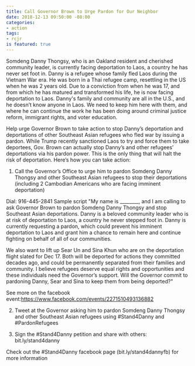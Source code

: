 ```yaml
---
title: Call Governor Brown to Urge Pardon for Our Neighbor
date: 2018-12-13 09:50:00 -08:00
categories:
- action
tags:
- rcjr
is featured: true
---
```


Somdeng Danny Thongsy, who is an Oakland resident and cherished community leader, is currently facing deportation to Laos, a country he has never set foot in. Danny is a refugee whose family fled Laos during the Vietnam War era. He was born in a Thai refugee camp, resettling in the US when he was 2 years old. Due to a conviction from when he was 17, and from which he has matured and transformed his life, he is now facing deportation to Laos. Danny's family and community are all in the U.S., and he doesn’t know anyone in Laos. We need to keep him here with them, and where he can continue the work he has been doing around criminal justice reform, immigrant rights, and voter education. 

Help urge Governor Brown to take action to stop Danny’s deportation and deportations of other Southeast Asian refugees who fled war by issuing a pardon. While Trump recently sanctioned Laos to try and force them to take deportees, Gov. Brown can actually stop Danny’s and other refugees’ deportations via his pardon power. This is the only thing that will halt the risk of deportation. Here’s how you can take action:

1. Call the Governor’s Office to urge him to pardon Somdeng Danny Thongsy and other Southeast Asian refugees to stop their deportations (including 2 Cambodian Americans who are facing imminent deportation)

Dial: 916-445-2841
Sample script 
"My name is ________, and I am calling to ask Governor Brown to pardon Somdeng Danny Thongsy and stop Southeast Asian deportations. Danny is a beloved community leader who is at risk of deportation to Laos, a country he never stepped foot in. Danny is currently requesting a pardon, which could prevent his imminent deportation to Laos and grant him a chance to remain here and continue fighting on behalf of all of our communities.

We also want to lift up Sear Un and Sina Khun who are on the deportation flight slated for Dec 17. Both will be deported for actions they committed decades ago, and could be permanently separated from their families and community. I believe refugees deserve equal rights and opportunities and these individuals need the Governor’s support. Will the Governor commit to pardoning Danny, Sear and Sina to keep them from being deported?"

See more on the facebook event:https://www.facebook.com/events/2271510493136882

2. Tweet at the Governor asking him to pardon Somdeng Danny Thongsy and other Southeast Asian refugees using #Stand4Danny and #PardonRefugees

3. Sign the #Stand4Danny petition and share with others: bit.ly/stand4danny

Check out the #Stand4Danny facebook page (bit.ly/stand4dannyfb) for more information